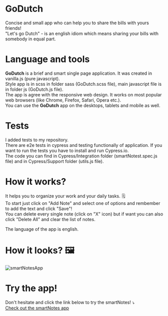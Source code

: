 # GoDutch
Concise and small app who can help you to share the bills with yours friends!
</br>
"Let's go Dutch" - is an english idiom which means sharing your bills with somebody in equal part.

# Language and tools
**GoDutch** is a brief and smart single page application. It was created in vanilla.js (pure javascript).
</br>
Style app is in scss in folder sass (GoDutch.scss file), main javascript file is in folder js (GoDutch.js file).
</br>
The app is agree with the responsive web design. It works on most popular web browsers (like Chrome, Firefox, Safari, Opera etc.).
</br>
You can use the **GoDutch** app on the desktops, tablets and mobile as well.

# Tests
I added tests to my repository.
</br>
There are e2e tests in cypress and testing functionally of application. If you want to run the tests you have to install and run Cypress.io.
</br>
The code you can find in Cypress/Integration folder (smartNotest.spec.js file) and in Cypress/Support folder (utils.js file).

# How it works?
It helps you to organize your work and your daily tasks. 🗒️
</br>
To start just click on "Add Note" and select one of options and rembember to add the text and click "Save"!
</br>
You can delete every single note (click on "X" icon) but if want you can also click "Delete All" and clear the list of notes.
</br>

The language of the app is english.

# How it looks? 🖼️
![smartNotesApp](https://i.imgur.com/6GghG6p.png)

# Try the app!
Don't hesitate and click the link below to try the smartNotes! ⤵️
</br>
[Check out the smartNotes app](https://emarcins.github.io/smartNotes/)

